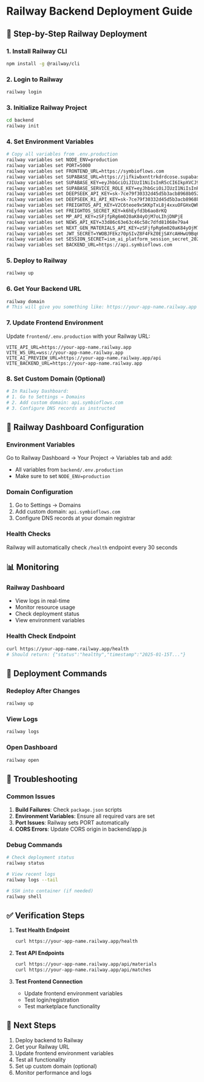 # Railway Backend Deployment Guide

## 🚀 **Step-by-Step Railway Deployment**

### **1. Install Railway CLI**
```bash
npm install -g @railway/cli
```

### **2. Login to Railway**
```bash
railway login
```

### **3. Initialize Railway Project**
```bash
cd backend
railway init
```

### **4. Set Environment Variables**
```bash
# Copy all variables from .env.production
railway variables set NODE_ENV=production
railway variables set PORT=5000
railway variables set FRONTEND_URL=https://symbioflows.com
railway variables set SUPABASE_URL=https://jifkiwbxnttrkdrdcose.supabase.co
railway variables set SUPABASE_KEY=eyJhbGciOiJIUzI1NiIsInR5cCI6IkpXVCJ9.eyJpc3MiOiJzdXBhYmFzZSIsInJlZiI6ImppZmtpd2J4bnR0cmtkcmRjb3NlIiwicm9sZSI6ImFub24iLCJpYXQiOjE3NTIzNjM5MTQsImV4cCI6MjA2NzkzOTkxNH0.4PE6Zu0RaMhz3QkocYCQsENS9Tv19avtfXSe_ChHcLA
railway variables set SUPABASE_SERVICE_ROLE_KEY=eyJhbGciOiJIUzI1NiIsInR5cCI6IkpXVCJ9.eyJpc3MiOiJzdXBhYmFzZSIsInJlZiI6ImppZmtpd2J4bnR0cmtkcmRjb3NlIiwicm9sZSI6InNlcnZpY2Vfcm9sZSIsImlhdCI6MTc1MjM2MzkxNCwiZXhwIjoyMDY3OTM5OTE0fQ.a3gnL-rgpLgfzRoxpHdb3jNsLLsbo_2e-U5OU6tcabU
railway variables set DEEPSEEK_API_KEY=sk-7ce79f30332d45d5b3acb8968b052132
railway variables set DEEPSEEK_R1_API_KEY=sk-7ce79f30332d45d5b3acb8968b052132
railway variables set FREIGHTOS_API_KEY=V2C6teoe9xSKKpTxL8j4xxuOFGHxQWhx
railway variables set FREIGHTOS_SECRET_KEY=k6hEyfd3b6ao8rKQ
railway variables set MP_API_KEY=zSFjfpRg6m020aK84yOjM7oLIhjDNPjE
railway variables set NEWS_API_KEY=33d86c63e63c46c58c7dfd81068e79a4
railway variables set NEXT_GEN_MATERIALS_API_KEY=zSFjfpRg6m020aK84yOjM7oLIhjDNPjE
railway variables set JWT_SECRET=YWOBJFEkz70pSIvZ8F4FkZ0EjSAYcAHHwU9Bq63G5tGuBrXYWnXHRvF4/sT8AcIBZPkJisoW99TeCNOAz6v2lw==
railway variables set SESSION_SECRET=ism_ai_platform_session_secret_2025_secure_random_string_64_chars_moat_level
railway variables set BACKEND_URL=https://api.symbioflows.com
```

### **5. Deploy to Railway**
```bash
railway up
```

### **6. Get Your Backend URL**
```bash
railway domain
# This will give you something like: https://your-app-name.railway.app
```

### **7. Update Frontend Environment**
Update `frontend/.env.production` with your Railway URL:
```env
VITE_API_URL=https://your-app-name.railway.app
VITE_WS_URL=wss://your-app-name.railway.app
VITE_AI_PREVIEW_URL=https://your-app-name.railway.app/api
VITE_BACKEND_URL=https://your-app-name.railway.app
```

### **8. Set Custom Domain (Optional)**
```bash
# In Railway Dashboard:
# 1. Go to Settings → Domains
# 2. Add custom domain: api.symbioflows.com
# 3. Configure DNS records as instructed
```

## 🔧 **Railway Dashboard Configuration**

### **Environment Variables**
Go to Railway Dashboard → Your Project → Variables tab and add:
- All variables from `backend/.env.production`
- Make sure to set `NODE_ENV=production`

### **Domain Configuration**
1. Go to Settings → Domains
2. Add custom domain: `api.symbioflows.com`
3. Configure DNS records at your domain registrar

### **Health Checks**
Railway will automatically check `/health` endpoint every 30 seconds

## 📊 **Monitoring**

### **Railway Dashboard**
- View logs in real-time
- Monitor resource usage
- Check deployment status
- View environment variables

### **Health Check Endpoint**
```bash
curl https://your-app-name.railway.app/health
# Should return: {"status":"healthy","timestamp":"2025-01-15T..."}
```

## 🔄 **Deployment Commands**

### **Redeploy After Changes**
```bash
railway up
```

### **View Logs**
```bash
railway logs
```

### **Open Dashboard**
```bash
railway open
```

## 🚨 **Troubleshooting**

### **Common Issues**
1. **Build Failures**: Check `package.json` scripts
2. **Environment Variables**: Ensure all required vars are set
3. **Port Issues**: Railway sets PORT automatically
4. **CORS Errors**: Update CORS origin in backend/app.js

### **Debug Commands**
```bash
# Check deployment status
railway status

# View recent logs
railway logs --tail

# SSH into container (if needed)
railway shell
```

## ✅ **Verification Steps**

1. **Test Health Endpoint**
   ```bash
   curl https://your-app-name.railway.app/health
   ```

2. **Test API Endpoints**
   ```bash
   curl https://your-app-name.railway.app/api/materials
   curl https://your-app-name.railway.app/api/matches
   ```

3. **Test Frontend Connection**
   - Update frontend environment variables
   - Test login/registration
   - Test marketplace functionality

## 🔗 **Next Steps**

1. Deploy backend to Railway
2. Get your Railway URL
3. Update frontend environment variables
4. Test all functionality
5. Set up custom domain (optional)
6. Monitor performance and logs 